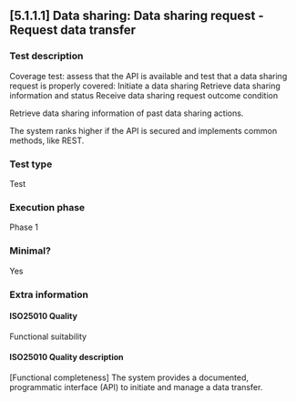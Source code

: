 
## [5.1.1.1] Data sharing: Data sharing request - Request data transfer
 
### Test description
Coverage test: assess that the API is available and test that a data sharing request is properly covered: 
Initiate a data sharing 
Retrieve data sharing information and status 
Receive data sharing request outcome condition 

Retrieve data sharing information of past data sharing actions. 

The system ranks higher if the API is secured and implements common methods, like REST.
 
### Test type
Test
 
### Execution phase
Phase 1
 
### Minimal?
Yes
 
### Extra information
#### ISO25010 Quality
Functional suitability
#### ISO25010 Quality description
[Functional completeness] The system provides a documented, programmatic interface (API) to initiate and manage a data transfer. 
    